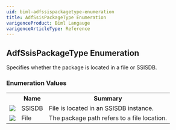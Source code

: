 ```yaml
---
uid: biml-adfssispackagetype-enumeration
title: AdfSsisPackageType Enumeration
varigenceProduct: Biml Langauge
varigenceArticleType: Reference
---
```


## AdfSsisPackageType Enumeration<div class="LanguageSummary"><div class ="SummaryItem">Specifies whether the package is located in a file or SSISDB.</div></div><div class="EnumValueGroup">### Enumeration Values<table id="EnumValue" class="MemberList"><tbody><tr><th class="MemberTypeIconColumnHeader">&nbsp;</th><th class="MemberNameColumnHeader">Name</th><th class="MemberSummaryColumnHeader">Summary</th></tr><tr class="cd0"><td align="center" class="MemberTypeIcon"><img src="enumValue.png"></img></td><td class="MemberName">SSISDB</td><td class="MemberSummary"><div class ="SummaryItem">File is located in an SSISDB instance.</div></td></tr><tr class="cd1"><td align="center" class="MemberTypeIcon"><img src="enumValue.png"></img></td><td class="MemberName">File</td><td class="MemberSummary"><div class ="SummaryItem">The package path refers to a file location.</div></td></tr></tbody></table></div>